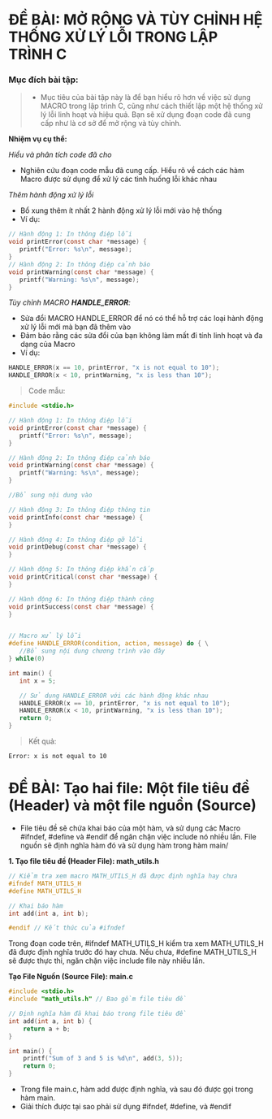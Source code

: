 # ĐỀ BÀI: MỞ RỘNG VÀ TÙY CHỈNH HỆ THỐNG XỬ LÝ LỖI TRONG LẬP TRÌNH C

### Mục đích bài tập:

> - Mục tiêu của bài tập này là để bạn hiểu rõ hơn về việc sử dụng MACRO trong lập trình C, cũng như cách thiết lập một hệ thống xử lý lỗi linh hoạt và hiệu quả. Bạn sẽ xử dụng đoạn code đã cung cấp như là cơ sở để mở rộng và tùy chỉnh.

**Nhiệm vụ cụ thể:**

_Hiểu và phân tích code đã cho_

- Nghiên cứu đoạn code mẫu đã cung cấp. Hiểu rõ về cách các hàm Macro được sử dụng để xử lý các tình huống lỗi khác nhau

_Thêm hành động xử lý lỗi_

- Bổ xung thêm ít nhất 2 hành động xử lý lỗi mới vào hệ thống
- Ví dụ:

```C
// Hành động 1: In thông điệp lỗi
void printError(const char *message) {
   printf("Error: %s\n", message);
}
// Hành động 2: In thông điệp cảnh báo
void printWarning(const char *message) {
   printf("Warning: %s\n", message);
}
```

_Tùy chỉnh MACRO **HANDLE_ERROR**:_

- Sửa đổi MACRO HANDLE_ERROR để nó có thể hỗ trợ các loại hành động xử lý lỗi mới mà bạn đã thêm vào
- Đảm bảo rằng các sửa đổi của bạn không làm mất đi tính linh hoạt và đa dạng của Macro
- Ví dụ:

```C
HANDLE_ERROR(x == 10, printError, "x is not equal to 10");
HANDLE_ERROR(x < 10, printWarning, "x is less than 10");
```

> Code mẫu:

```C
#include <stdio.h>

// Hành động 1: In thông điệp lỗi
void printError(const char *message) {
   printf("Error: %s\n", message);
}

// Hành động 2: In thông điệp cảnh báo
void printWarning(const char *message) {
   printf("Warning: %s\n", message);
}

//Bổ sung nội dung vào

// Hành động 3: In thông điệp thông tin
void printInfo(const char *message) {
}

// Hành động 4: In thông điệp gỡ lỗi
void printDebug(const char *message) {
}

// Hành động 5: In thông điệp khẩn cấp
void printCritical(const char *message) {
}

// Hành động 6: In thông điệp thành công
void printSuccess(const char *message) {
}


// Macro xử lý lỗi
#define HANDLE_ERROR(condition, action, message) do { \
   //Bổ sung nội dung chương trình vào đây
} while(0)

int main() {
   int x = 5;

   // Sử dụng HANDLE_ERROR với các hành động khác nhau
   HANDLE_ERROR(x == 10, printError, "x is not equal to 10");
   HANDLE_ERROR(x < 10, printWarning, "x is less than 10");
   return 0;
}
```

> Kết quả:

```Terminal
Error: x is not equal to 10
```

# ĐỀ BÀI: Tạo hai file: Một file tiêu đề (Header) và một file nguồn (Source)

- File tiêu đề sẽ chứa khai báo của một hàm, và sử dụng các Macro #ifndef, #define và #endif để ngăn chặn việc include nó nhiều lần. File nguồn sẽ định nghĩa hàm đó và sử dụng hàm trong hàm main/

**1. Tạo file tiêu đề (Header File): math_utils.h**

```C
// Kiểm tra xem macro MATH_UTILS_H đã được định nghĩa hay chưa
#ifndef MATH_UTILS_H
#define MATH_UTILS_H

// Khai báo hàm
int add(int a, int b);

#endif // Kết thúc của #ifndef
```

Trong đoạn code trên, #ifndef MATH_UTILS_H kiểm tra xem MATH_UTILS_H đã được định nghĩa trước đó hay chưa. Nếu chưa, #define MATH_UTILS_H sẽ được thực thi, ngăn chặn việc include file này nhiều lần.

**Tạo File Nguồn (Source File): main.c**

```C
#include <stdio.h>
#include "math_utils.h" // Bao gồm file tiêu đề

// Định nghĩa hàm đã khai báo trong file tiêu đề
int add(int a, int b) {
    return a + b;
}

int main() {
    printf("Sum of 3 and 5 is %d\n", add(3, 5));
    return 0;
}
```

- Trong file main.c, hàm add được định nghĩa, và sau đó được gọi trong hàm main.
- Giải thích được tại sao phải sử dụng #ifndef, #define, và #endif

